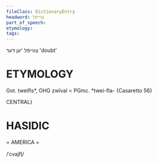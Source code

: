 ```yaml
---
fileClass: DictionaryEntry
headword: צווייפֿל
part_of_speech: 
etymology: 
tags: 
---
```

צווייפֿל
־ען
דער
'doubt'

ETYMOLOGY
===========
Got. tweifls*, OHG zwīval < PGmc. *twei-fla-
{Casaretto 56}

CENTRAL}

HASIDIC
=======
= AMERICA = 

/ˈcvajfl̩/